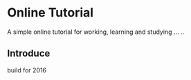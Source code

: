 # Online Tutorial

A simple online tutorial for working, learning and studying ... ..

## Introduce

build for 2016

